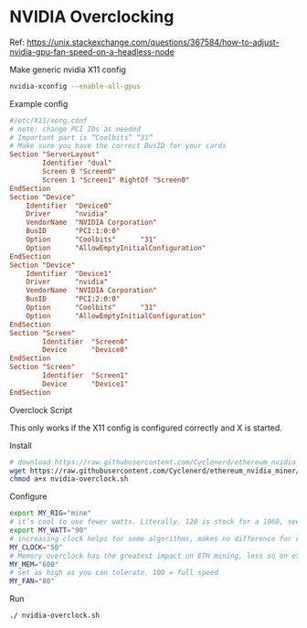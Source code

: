 # NVIDIA Overclocking

Ref: https://unix.stackexchange.com/questions/367584/how-to-adjust-nvidia-gpu-fan-speed-on-a-headless-node

Make generic nvidia X11 config

```sh
nvidia-xconfig --enable-all-gpus
```

Example config

```conf
#/etc/X11/xorg.conf
# note: change PCI IDs as needed
# Important part is “Coolbits” “31”
# Make sure you have the correct BusID for your cards
Section "ServerLayout"
    	Identifier "dual"
    	Screen 0 "Screen0"
    	Screen 1 "Screen1" RightOf "Screen0"
EndSection
Section "Device"
	Identifier 	"Device0"
	Driver     	"nvidia"
	VendorName 	"NVIDIA Corporation"
	BusID      	"PCI:1:0:0"
	Option     	"Coolbits"   	"31"
	Option     	"AllowEmptyInitialConfiguration"
EndSection
Section "Device"
	Identifier 	"Device1"
	Driver     	"nvidia"
	VendorName 	"NVIDIA Corporation"
	BusID      	"PCI:2:0:0"
	Option     	"Coolbits"   	"31"
	Option     	"AllowEmptyInitialConfiguration"
EndSection
Section "Screen"
    	Identifier 	"Screen0"
    	Device     	"Device0"
EndSection
Section "Screen"
    	Identifier 	"Screen1"
    	Device     	"Device1"
EndSection
```

Overclock Script

This only works if the X11 config is configured correctly and X is started.

Install

```sh
# download https://raw.githubusercontent.com/Cyclenerd/ethereum_nvidia_miner/master/files/nvidia-overclock.sh
wget https://raw.githubusercontent.com/Cyclenerd/ethereum_nvidia_miner/f42de74da4144c67a61926b8fb78124a6436db49/files/nvidia-overclock.sh
chmod a+x nvidia-overclock.sh
```
Configure

```sh
export MY_RIG="mine"
# it’s cool to use fewer watts. Literally. 120 is stock for a 1060, see how low you can go without crashing or losing hash rate.
export MY_WATT="90"
# increasing clock helps for some algorithms, makes no difference for others.  If it doesn’t help hash rate, you can even go negative. -200 drops clocks by 200 from stock.
MY_CLOCK="50"
# Memory overclock has the greatest impact on ETH mining, less so on other algorithms. 600 usually works, see how high you can go. I have seen 1000 on some cards.
MY_MEM="600"
# set as high as you can tolerate. 100 = full speed
MY_FAN="80"	
```

Run

```sh
./ nvidia-overclock.sh
```
